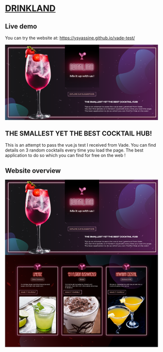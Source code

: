 # [DRINKLAND](https://ysyassine.github.io/vade-test/)

## Live demo

You can try the website at: https://ysyassine.github.io/vade-test/

<img src="./readme_assets/ss.png" alt="screenshot" />

## THE SMALLEST YET THE BEST COCKTAIL HUB!

This is an attempt to pass the vue.js test I received from Vade.
You can find details on 3 random cocktails every time you load the page.
The best application to do so which you can find for free on the web !

## Website overview

<img src="./readme_assets/overview.png" alt="screenshot" />
